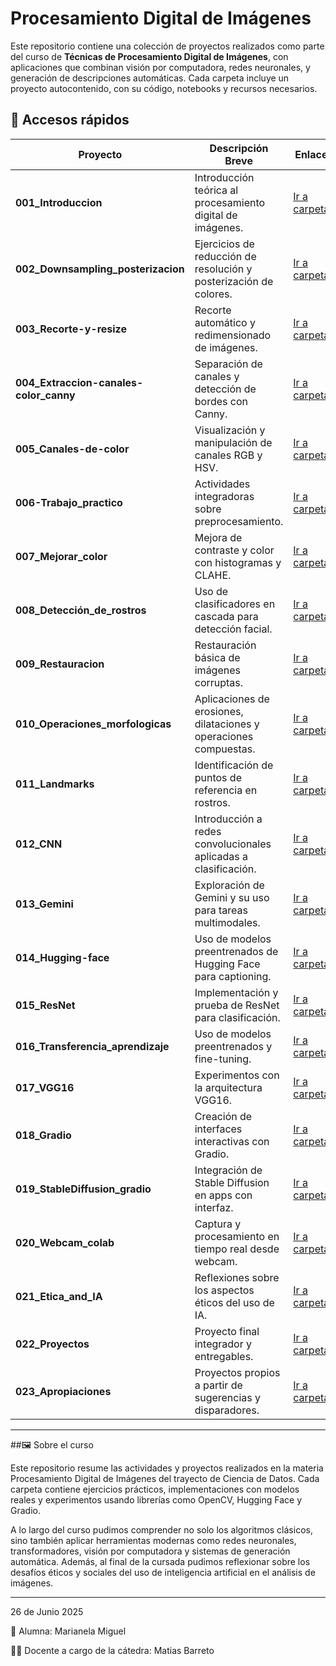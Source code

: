 # Procesamiento Digital de Imágenes

Este repositorio contiene una colección de proyectos realizados como parte del curso de **Técnicas de Procesamiento Digital de Imágenes**, con aplicaciones que combinan visión por computadora, redes neuronales, y generación de descripciones automáticas. Cada carpeta incluye un proyecto autocontenido, con su código, notebooks y recursos necesarios.

## 🔗 Accesos rápidos

| Proyecto | Descripción Breve | Enlace |
|---------|--------------------|--------|
| **001_Introduccion** | Introducción teórica al procesamiento digital de imágenes. | [Ir a carpeta](./001_Introduccion) |
| **002_Downsampling_posterizacion** | Ejercicios de reducción de resolución y posterización de colores. | [Ir a carpeta](./002_Downsampling_posterizacion) |
| **003_Recorte-y-resize** | Recorte automático y redimensionado de imágenes. | [Ir a carpeta](./003_Recorte-y-resize) |
| **004_Extraccion-canales-color_canny** | Separación de canales y detección de bordes con Canny. | [Ir a carpeta](./004_Extraccion-canales-color_canny) |
| **005_Canales-de-color** | Visualización y manipulación de canales RGB y HSV. | [Ir a carpeta](./005_Canales-de-color) |
| **006-Trabajo_practico** | Actividades integradoras sobre preprocesamiento. | [Ir a carpeta](./006-Trabajo_practico) |
| **007_Mejorar_color** | Mejora de contraste y color con histogramas y CLAHE. | [Ir a carpeta](./007_Mejorar_color) |
| **008_Detección_de_rostros** | Uso de clasificadores en cascada para detección facial. | [Ir a carpeta](./008_Detección_de_rostros) |
| **009_Restauracion** | Restauración básica de imágenes corruptas. | [Ir a carpeta](./009_Restauracion) |
| **010_Operaciones_morfologicas** | Aplicaciones de erosiones, dilataciones y operaciones compuestas. | [Ir a carpeta](./010_Operaciones_morfologicas) |
| **011_Landmarks** | Identificación de puntos de referencia en rostros. | [Ir a carpeta](./011_Landmarks) |
| **012_CNN** | Introducción a redes convolucionales aplicadas a clasificación. | [Ir a carpeta](./012_CNN) |
| **013_Gemini** | Exploración de Gemini y su uso para tareas multimodales. | [Ir a carpeta](./013_Gemini) |
| **014_Hugging-face** | Uso de modelos preentrenados de Hugging Face para captioning. | [Ir a carpeta](./014_Hugging-face) |
| **015_ResNet** | Implementación y prueba de ResNet para clasificación. | [Ir a carpeta](./015_ResNet) |
| **016_Transferencia_aprendizaje** | Uso de modelos preentrenados y fine-tuning. | [Ir a carpeta](./016_Transferencia_aprendizaje) |
| **017_VGG16** | Experimentos con la arquitectura VGG16. | [Ir a carpeta](./017_VGG16) |
| **018_Gradio** | Creación de interfaces interactivas con Gradio. | [Ir a carpeta](./018_Gradio) |
| **019_StableDiffusion_gradio** | Integración de Stable Diffusion en apps con interfaz. | [Ir a carpeta](./019_StableDiffusion_gradio) |
| **020_Webcam_colab** | Captura y procesamiento en tiempo real desde webcam. | [Ir a carpeta](./020_Webcam_colab) |
| **021_Etica_and_IA** | Reflexiones sobre los aspectos éticos del uso de IA. | [Ir a carpeta](./021_Ética_and_IA) |
| **022_Proyectos** | Proyecto final integrador y entregables. | [Ir a carpeta](./022_Proyecto_final_integrador) |
| **023_Apropiaciones** | Proyectos propios a partir de sugerencias y disparadores. | [Ir a carpeta](./023_Apropiaciones) |


---

##🖼️ Sobre el curso

Este repositorio resume las actividades y proyectos realizados en la materia Procesamiento Digital de Imágenes del trayecto de Ciencia de Datos. Cada carpeta contiene ejercicios prácticos, implementaciones con modelos reales y experimentos usando librerías como OpenCV, Hugging Face y Gradio.

A lo largo del curso pudimos comprender no solo los algoritmos clásicos, sino también aplicar herramientas modernas como redes neuronales, transformadores, visión por computadora y sistemas de generación automática. Además, al final de la cursada pudimos reflexionar sobre los desafíos éticos y sociales del uso de inteligencia artificial en el análisis de imágenes.

---

26 de Junio 2025

👤 Alumna: Marianela Miguel

👨‍🏫 Docente a cargo de la cátedra: Matias Barreto
